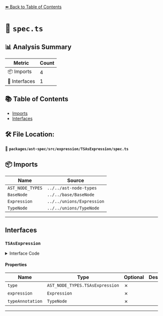 [⬅️ Back to Table of Contents](../../../../../index.md)

# 📄 `spec.ts`

## 📊 Analysis Summary

| Metric | Count |
|--------|-------|
| 📦 Imports | 4 |
| 📐 Interfaces | 1 |

## 📚 Table of Contents

- [Imports](#imports)
- [Interfaces](#interfaces)

## 🛠️ File Location:
📂 **`packages/ast-spec/src/expression/TSAsExpression/spec.ts`**

## 📦 Imports

| Name | Source |
|------|--------|
| `AST_NODE_TYPES` | `../../ast-node-types` |
| `BaseNode` | `../../base/BaseNode` |
| `Expression` | `../../unions/Expression` |
| `TypeNode` | `../../unions/TypeNode` |


---

## Interfaces

### `TSAsExpression`

<details><summary>Interface Code</summary>

```ts
export interface TSAsExpression extends BaseNode {
  type: AST_NODE_TYPES.TSAsExpression;
  expression: Expression;
  typeAnnotation: TypeNode;
}
```
</details>

#### Properties

| Name | Type | Optional | Description |
|------|------|----------|-------------|
| `type` | `AST_NODE_TYPES.TSAsExpression` | ✗ |  |
| `expression` | `Expression` | ✗ |  |
| `typeAnnotation` | `TypeNode` | ✗ |  |


---
